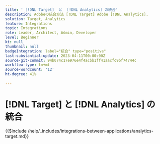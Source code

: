 ```yaml
---
title: ' [!DNL Target]  と  [!DNL Analytics] の統合'
description: Adobeの統合方法 [!DNL Target] Adobe [!DNL Analytics].
solution: Target, Analytics
feature: Integrations
topic: Integrations
role: Leader, Architect, Admin, Developer
level: Beginner
kt: null
thumbnail: null
badgeIntegration: label="統合" type="positive"
last-substantial-update: 2023-04-11T00:00:00Z
source-git-commit: 94b074c17e976e4f4acbb1ff41aacfc9bf74744c
workflow-type: tm+mt
source-wordcount: '12'
ht-degree: 41%

---
```



# [!DNL Target] と [!DNL Analytics] の統合

{{$include /help/_includes/integrations-between-applications/analytics-target.md}}
